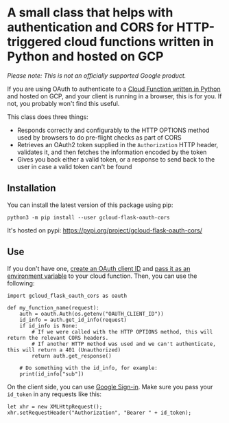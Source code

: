 # A small class that helps with authentication and CORS for HTTP-triggered cloud functions written in Python and hosted on GCP

_Please note: This is not an officially supported Google product._

If you are using OAuth to authenticate to a [Cloud Function written in Python](https://cloud.google.com/functions/docs/concepts/python-runtime) and hosted on GCP, and your client is running in a browser, this is for you. If not, you probably won't find this useful.

This class does three things:

* Responds correctly and configurably to the HTTP OPTIONS method used by browsers to do pre-flight checks as part of CORS
* Retrieves an OAuth2 token supplied in the `Authorization` HTTP header, validates it, and then fetches the information encoded by the token
* Gives you back either a valid token, or a response to send back to the user in case a valid token can't be found

## Installation

You can install the latest version of this package using pip:

`python3 -m pip install --user gcloud-flask-oauth-cors`

It's hosted on pypi: https://pypi.org/project/gcloud-flask-oauth-cors/

## Use

If you don't have one, [create an OAuth client ID](https://developers.google.com/identity/protocols/OAuth2WebServer) and [pass it as an environment variable](https://cloud.google.com/functions/docs/env-var) to your cloud function. Then, you can use the following: 

```
import gcloud_flask_oauth_cors as oauth

def my_function_name(request):
    auth = oauth.Auth(os.getenv("OAUTH_CLIENT_ID"))
    id_info = auth.get_id_info(request)
    if id_info is None:
        # If we were called with the HTTP OPTIONS method, this will return the relevant CORS headers.
        # If another HTTP method was used and we can't authenticate, this will return a 401 (Unauthorized)
        return auth.get_response()

    # Do something with the id_info, for example:
    print(id_info["sub"])
```

On the client side, you can use [Google Sign-in](https://developers.google.com/identity/sign-in/web/). Make sure you pass your `id_token` in any requests like this:

```
let xhr = new XMLHttpRequest();
xhr.setRequestHeader("Authorization", "Bearer " + id_token);
```
